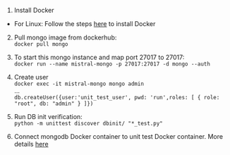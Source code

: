 1. Install Docker
 - For Linux: Follow the steps [here](https://docs.docker.com/engine/installation/linux/ubuntu/#install-using-the-repository) to install Docker
2. Pull mongo image from dockerhub:   
``docker pull mongo``

3. To start this mongo instance and map port 27017 to 27017:   
``docker run --name mistral-mongo -p 27017:27017 -d mongo --auth``

4. Create user   
``docker exec -it mistral-mongo mongo admin``    
...   
``db.createUser({user:'unit_test_user', pwd: 'run',roles: [ { role: "root", db: "admin" } ]})``

4. Run DB init verification:   
``python -m unittest discover dbinit/ "*_test.py"``   

5. Connect mongodb Docker container to unit test Docker container. More details [here](https://deis.com/blog/2016/connecting-docker-containers-1/)